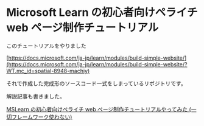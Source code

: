 # Microsoft Learn の初心者向けペライチ web ページ制作チュートリアル

このチュートリアルをやりました

[https://docs.microsoft.com/ja-jp/learn/modules/build-simple-website/](https://docs.microsoft.com/ja-jp/learn/modules/build-simple-website/?WT.mc_id=spatial-8948-machiy)

それで作成した完成形のソースコード一式をしまっているリポジトリです。


解説記事も書きました。

[MSLearn の初心者向けペライチ web ページ制作チュートリアルやってみた (一切フレームワーク使わない)](https://qiita.com/chomado/items/644805b1a73169056131)
